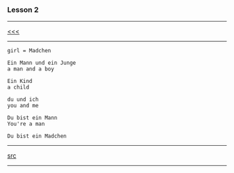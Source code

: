 
### Lesson 2

---

[<<<](https://github.com/ttltrk/ELSE/blob/master/LAN/GER/01/BASICS1.MD)

---

```
girl = Madchen
```

```
Ein Mann und ein Junge
a man and a boy
```

```
Ein Kind
a child
```

```
du und ich
you and me
```

```
Du bist ein Mann
You're a man
```

```
Du bist ein Madchen
```

---

[src](https://www.duolingo.com/skill/de/Basics-1)

---
